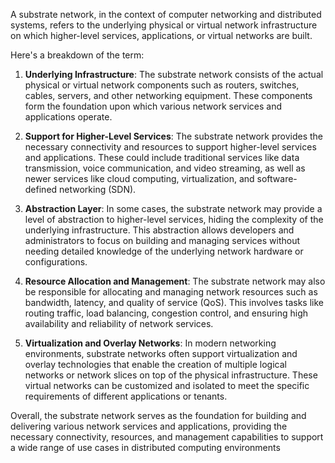 A substrate network, in the context of computer networking and distributed systems, refers to the underlying physical or virtual network infrastructure on which higher-level services, applications, or virtual networks are built.

Here's a breakdown of the term:

1. **Underlying Infrastructure**: The substrate network consists of the actual physical or virtual network components such as routers, switches, cables, servers, and other networking equipment. These components form the foundation upon which various network services and applications operate.
    
2. **Support for Higher-Level Services**: The substrate network provides the necessary connectivity and resources to support higher-level services and applications. These could include traditional services like data transmission, voice communication, and video streaming, as well as newer services like cloud computing, virtualization, and software-defined networking (SDN).
    
3. **Abstraction Layer**: In some cases, the substrate network may provide a level of abstraction to higher-level services, hiding the complexity of the underlying infrastructure. This abstraction allows developers and administrators to focus on building and managing services without needing detailed knowledge of the underlying network hardware or configurations.
    
4. **Resource Allocation and Management**: The substrate network may also be responsible for allocating and managing network resources such as bandwidth, latency, and quality of service (QoS). This involves tasks like routing traffic, load balancing, congestion control, and ensuring high availability and reliability of network services.
    
5. **Virtualization and Overlay Networks**: In modern networking environments, substrate networks often support virtualization and overlay technologies that enable the creation of multiple logical networks or network slices on top of the physical infrastructure. These virtual networks can be customized and isolated to meet the specific requirements of different applications or tenants.
    

Overall, the substrate network serves as the foundation for building and delivering various network services and applications, providing the necessary connectivity, resources, and management capabilities to support a wide range of use cases in distributed computing environments